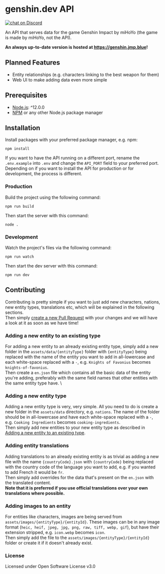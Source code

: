 # genshin.dev API

<a href="https://discord.gg/M8t9nFG"><img src="https://img.shields.io/discord/763148972435963934?logo=discord" alt="chat on Discord"></a>

An API that serves data for the game Genshin Impact by miHoYo (the game is made by miHoYo, not the API).

**An always up-to-date version is hosted at https://genshin.jmp.blue!**

## Planned Features

- Entity relationships (e.g. characters linking to the best weapon for them)
- Web UI to make adding data even more simple

## Prerequisites

- [Node.js](https://nodejs.org/): ^12.0.0
- [NPM](https://npmjs.org/) or any other Node.js package manager

## Installation

Install packages with your preferred package manager, e.g. npm:

```
npm install
```

If you want to have the API running on a different port, rename the `.env.example` into `.env` and change the `API_PORT` field to your preferred port. \
Depending on if you want to install the API for production or for development, the process is different.

### Production

Build the project using the following command:

```
npm run build
```

Then start the server with this command:

```
node .
```

### Development

Watch the project's files via the following command:

```
npm run watch
```

Then start the dev server with this command:

```
npm run dev
```

## Contributing

Contributing is pretty simple if you want to just add new characters, nations, new entity types, translations etc, which will be explained in the following sections. \
Then simply [create a new Pull Request](https://github.com/genshindev/api/pulls) with your changes and we will have a look at it as soon as we have time!

### Adding a new entity to an existing type

For adding a new entity to an already existing entity type, simply add a new folder in the `assets/data/{entityType}` folder with `{entityType}` being replaced with the name of the entity you want to add in all-lowercase and each white-space replaced with a `-`, e.g. `Knights of Favonius` becomes `knights-of-favonius`. \
Then create a `en.json` file which contains all the basic data of the entity you're adding, preferably with the same field names that other entities with the same entity type have. \

### Adding a new entity type

Adding a new entity type is very, very simple. All you need to do is create a new folder in the `assets/data` directory, e.g. `nations`. The name of the folder should be in all-lowercase and have each white-space replaced with a `-`, e.g. `Cooking Ingredients` becomes `cooking-ingredients`. \
Then simply add new entities to your new entity type as described in [Adding a new entity to an existing type](#Adding-a-new-entity-to-an-existing-type).

### Adding entity translations

Adding translations to an already existing entity is as trivial as adding a new file with the name `{countryCode}.json` with `{countryCode}` being replaced with the country code of the language you want to add, e.g. if you wanted to add French it would be `fr`. \
Then simply add overrides for the data that's present on the `en.json` with the translated content. \
**Note that it is preferred if you use official translations over your own translations where possible.**

### Adding images to an entity

For entities like characters, images are being served from `assets/images/{entityType}/{entityId}`. These images can be in any image format (`heic, heif, jpeg, jpg, png, raw, tiff, webp, gif`), but have their extension stripped, e.g. `icon.webp` becomes `icon`. \
Then simply add the file to the `assets/images/{entityType}/{entityId}` folder or create it if it doesn't already exist.

### License

Licensed under Open Software License v3.0
